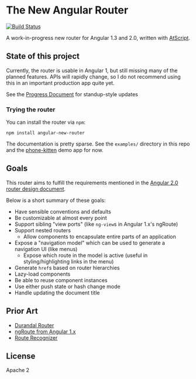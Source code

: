 # The New Angular Router
[![Build Status](https://travis-ci.org/angular/router.svg?branch=master)](https://travis-ci.org/angular/router)

A work-in-progress new router for Angular 1.3 and 2.0, written with
[AtScript](https://docs.google.com/document/d/11YUzC-1d0V1-Q3V0fQ7KSit97HnZoKVygDxpWzEYW0U/).


## State of this project

Currently, the router is usable in Angular 1, but still missing many of the planned features.
APIs will rapidly change, so I do not recommend using this in an important production app quite yet.

See the [Progress Document](https://docs.google.com/document/d/1-DBXTHaeec6XH5qx2tKVrgrjiILy76_lSrjgJv95RJ4/edit#)
for standup-style updates

### Trying the router

You can install the router via `npm`:

```shell
npm install angular-new-router
```

The documentation is pretty sparse. See the `examples/` directory in this repo
and the [phone-kitten](https://github.com/btford/phone-kitten) demo app for now.


## Goals

This router aims to fulfill the requirements mentioned in the [Angular 2.0 router design document](https://docs.google.com/document/d/1I3UC0RrgCh9CKrLxeE4sxwmNSBl3oSXQGt9g3KZnTJI).

Below is a short summary of these goals:

* Have sensible conventions and defaults
* Be customizable at almost every point
* Support sibling "view ports" (like `ng-view`s in Angular 1.x's ngRoute)
* Support nested routers
  * Allow components to encapsulate entire parts of an application
* Expose a "navigation model" which can be used to generate a navigation UI (like menus)
  * Expose which route in the model is active (useful in styling/highlighting links in the menu)
* Generate `href`s based on router hierarchies
* Lazy-load components
* Be able to reuse component instances
* Use either push state or hash change mode
* Handle updating the document title


## Prior Art

* [Durandal Router](http://durandaljs.com/documentation/Using-The-Router.html)
* [ngRoute from Angular 1.x](https://docs.angularjs.org/api/ngRoute)
* [Route Recognizer](https://github.com/tildeio/route-recognizer)



## License
Apache 2
